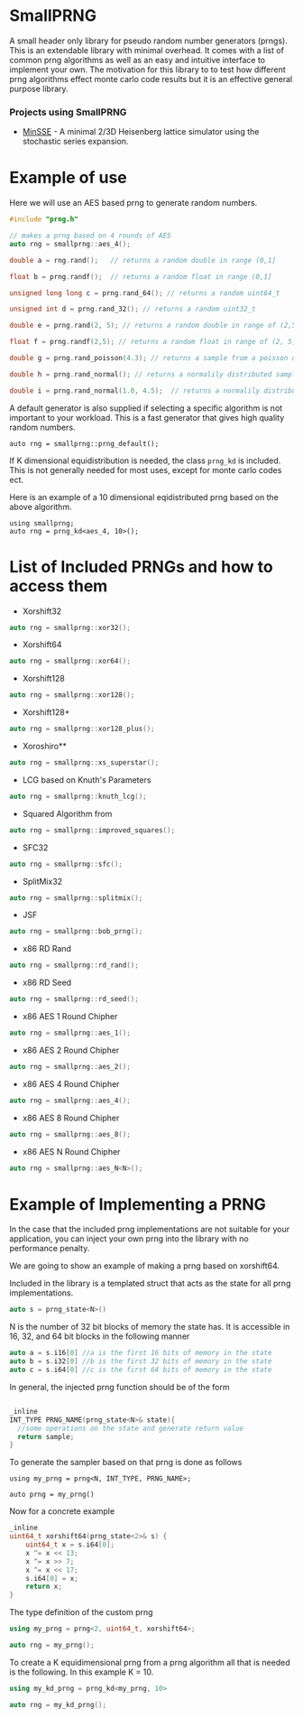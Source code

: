 # SmallPRNG
A small header only library for pseudo random number generators (prngs). This is an extendable library with minimal overhead. It comes with a list of common prng algorithms as well as an easy and intuitive interface to implement your own. The motivation for this library to to test how different prng algorithms effect monte carlo code results but it is an effective general purpose library.

### Projects using SmallPRNG

* [MinSSE](https://github.com/Chronum94/MinSSEMinSSE) - A minimal 2/3D Heisenberg lattice simulator using the stochastic series expansion. 


# Example of use 

Here we will use an AES based prng to generate random numbers. 

```cpp
#include "prng.h"

// makes a prng based on 4 rounds of AES
auto rng = smallprng::aes_4();

double a = rng.rand();   // returns a random double in range (0,1]

float b = prng.randf();  // returns a random float in range (0,1] 

unsigned long long c = prng.rand_64(); // returns a random uint64_t

unsigned int d = prng.rand_32(); // returns a random uint32_t

double e = prng.rand(2, 5); // returns a random double in range of (2,5]

float f = prng.randf(2,5); // returns a random float in range of (2, 5]

double g = prng.rand_poisson(4.3); // returns a sample from a poisson distribution of λ=4.3

double h = prng.rand_normal(); // returns a normalily distributed sample with with mean = 0 and std = 1

double i = prng.rand_normal(1.0, 4.5);  // returns a normalily distributed sample with with mean = 1.0 and std = 4.5
```

A default generator is also supplied if selecting a specific algorithm is not important to your workload. This is a fast generator that gives high quality random numbers.

```
auto rng = smallprng::prng_default();
```

If K dimensional equidistribution is needed, the class ``prng_kd`` is included. This is not generally needed for most uses, except for monte carlo codes ect.

Here is an example of a 10 dimensional eqidistributed prng based on the above algorithm.
```
using smallprng;
auto rng = prng_kd<aes_4, 10>();
```

# List of Included PRNGs and how to access them


* Xorshift32
```C++
auto rng = smallprng::xor32();
```
* Xorshift64
```C++
auto rng = smallprng::xor64();
```
* Xorshift128
```C++
auto rng = smallprng::xor128();
```
* Xorshift128+
```C++
auto rng = smallprng::xor128_plus();
```
* Xoroshiro**
```C++
auto rng = smallprng::xs_superstar();
```
* LCG based on Knuth's Parameters
```C++
auto rng = smallprng::knuth_lcg();
```
* Squared Algorithm from 
```C++
auto rng = smallprng::improved_squares();
```
* SFC32
```C++
auto rng = smallprng::sfc();
```
* SplitMix32
```C++
auto rng = smallprng::splitmix();
```
* JSF
```C++
auto rng = smallprng::bob_prng();
```
* x86 RD Rand
```C++
auto rng = smallprng::rd_rand();
```
* x86 RD Seed
```C++
auto rng = smallprng::rd_seed();
```
* x86 AES 1 Round Chipher
```C++
auto rng = smallprng::aes_1();
```
* x86 AES 2 Round Chipher
```C++
auto rng = smallprng::aes_2();
```
* x86 AES 4 Round Chipher
```C++
auto rng = smallprng::aes_4();
```
* x86 AES 8 Round Chipher
```C++
auto rng = smallprng::aes_8();
```
* x86 AES N Round Chipher
```C++
auto rng = smallprng::aes_N<N>();
```


# Example of Implementing a PRNG

In the case that the included prng implementations are not suitable for your application, you can inject your own prng into the library with no performance penalty.

We are going to show an example of making a prng based on xorshift64. 

Included in the library is a templated struct that acts as the state for all prng implementations.

```C++
auto s = prng_state<N>()
```
N is the number of 32 bit blocks of memory the state has. It is accessible in 16, 32, and 64 bit blocks in the following manner

```C++
auto a = s.i16[0] //a is the first 16 bits of memory in the state
auto b = s.i32[0] //b is the first 32 bits of memory in the state
auto c = s.i64[0] //c is the first 64 bits of memory in the state
```

In general, the injected prng function should be of the form

```C++

_inline
INT_TYPE PRNG_NAME(prng_state<N>& state){
  //some operations on the state and generate return value
  return sample;
}

```

To generate the sampler based on that prng is done as follows
```
using my_prng = prng<N, INT_TYPE, PRNG_NAME>;

auto prng = my_prng()
```

Now for a concrete example

```C++
_inline
uint64_t xorshift64(prng_state<2>& s) {
	uint64_t x = s.i64[0];
	x ^= x << 13;
	x ^= x >> 7;
	x ^= x << 17;
	s.i64[0] = x;
	return x;
}
```

The type definition of the custom prng
```C++
using my_prng = prng<2, uint64_t, xorshift64>;

auto rng = my_prng();
```

To create a K equidimensional prng from a prng algorithm all that is needed is the following. In this example K = 10.

```C++
using my_kd_prng = prng_kd<my_prng, 10>

auto rng = my_kd_prng();
```
